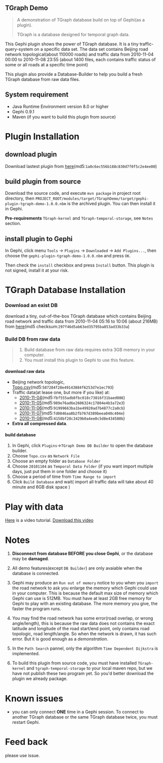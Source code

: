 TGraph Demo
----------------
> A demonstration of TGraph database build on top of Gephi(as a plugin).
>
> TGraph is a database designed for temporal graph data.

This Gephi plugin shows the power of TGraph database. It is a tiny traffic-query-system on a specific data set. The data set contains Beijing road network topological(about 110000 roads) and traffic data from 2010-11-04 00:00 to 2010-11-08 23:55 (about 1400 files, each contains traffic status of some or all roads at a specific time point)

This plugin also provide a Database-Builder to help you build a fresh TGraph database from raw data files.

## System requirement
- Java Runtime Environment version 8.0 or higher
- Gephi 0.9.1
- Maven (if you want to build this plugin from source)

# Plugin Installation
## download plugin
Download lastest plugin from [here](http://7bvaq3.com1.z0.glb.clouddn.com/TGraphDemo%2Fgephi-plugin-tgraph-demo-1.0.0.nbm)(md5:`1a0c6ec556b188c830d7f0f5c2e4ee00`)
## build plugin from source
Download the source code, and execute `mvn package` in project root directory, then `PROJECT_ROOT/modules/target/TGraphDemo/target/gephi-plugin-tgraph-demo-1.0.0.nbm` is the archived plugin. You can then install it in Gephi.

**Pre-requirements** `TGraph-kernel` and `TGraph-temporal-storage`, see `Notes` section.
## install plugin to Gephi
In Gephi, click menu `Tools` -> `Plugins` -> `Downloaded` -> `Add Plugins...`,
then choose the `gephi-plugin-tgraph-demo-1.0.0.nbm` and press `OK`.

Then check the `install` checkbox and press `Install` button. This plugin is not signed, install it at your risk.
# TGraph Database Installation
### Download an exist DB
download a tiny, out-of-the-box TGraph database which contains Beijing road network and traffic data from 2010-11-04 05:16 to 10:06 (about 216MB)
from [here](7bvaq3.com1.z0.glb.clouddn.com/TGraph-demo-DB-without-log.tar)(md5 checksum:`297f46d5ab63ed35795ba853ad33b33a`)

### Build DB from raw data
> 1. Build database from raw data requires extra 3GB memory in your computer.
> 2. You must install this plugin to Gephi to use this feature.

#### download raw data
- Beijing network topologic, [Topo.csv](http://7bvaq3.com1.z0.glb.clouddn.com/TGraphDemo/Topo.csv.gz)(md5:`587284f28e49143884f6253d7e1ec793`)
- Traffic data(at lease one, but more if you like) at:
  - [2010-11-04](http://7bvaq3.com1.z0.glb.clouddn.com/TGraphDemo/20101104.tar.gz)(md5:`fbf555adb8fbc018c73016f31baed086`)
  - [2010-11-05](http://7bvaq3.com1.z0.glb.clouddn.com/TGraphDemo/20101105.tar.gz)(md5:`989e76ad6e2606324c17804e4b3a72e3`)
  - [2010-11-06](http://7bvaq3.com1.z0.glb.clouddn.com/TGraphDemo/20101106.tar.gz)(md5:`91999663ba1be49920ad7b4877c2a0cb`)
  - [2010-11-07](http://7bvaq3.com1.z0.glb.clouddn.com/TGraphDemo/20101107.tar.gz)(md5:`fd0846aa8b2fb767d389beea040c404e`)
  - [2010-11-08](http://7bvaq3.com1.z0.glb.clouddn.com/TGraphDemo/20101108.tar.gz)(md5:`4158bf28c3429b0a4ee0c5d8e434580b`)
- **Extra all compressed data**.

#### build database
1. In Gephi, click `Plugins`->`TGraph Demo DB Builder` to open the database builder.
2. Choose `Topo.csv` as `Network File`
3. Choose an empty folder as `Database Folder`
4. Choose `20101104` as `Temporal Data Folder` (if you want import multiple days, just put them in one folder and choose it)
5. Choose a period of time from `Time Range to import`
6. Click `Build Database` and wait( import all traffic data will take about 40 minute and 6GB disk space )

# Play with data

[Here](https://youtu.be/nbWa_5OL3GU) is a video tutorial. [Download this video](http://mashuai.buaa.edu.cn/TGraphdemo.avi)


# Notes
1. **Disconnect from database BEFORE you close Gephi**, or the database may be **damaged**.

2. All demo features(except `DB Builder`) are only avaiable when the database is connected.

3. Gephi may produce an `Run out of memory` notice to you when you `import` the road network to ask you enlarge the memory which Gephi could use in your computer. This is because the default max size of memory which Gephi can use is 512MB. You must have at least 2GB free memory for Gephi to play with an existing database. The more memory you give, the faster the program runs.

4. You may find the road network has some error(road overlap, or wrong angle/length), this is because the raw data does not contains the exact latitude and longitude of the road start/end point, only contains road topologic, road length/angle. So when the network is drawn, it has such error. But it is good enough as a *demonstration*.

5. In the `Path Search` pannel, only the algorithm `Time Dependent Dijkstra` is implemented.

6. To build this plugin from source code, you must have installed `TGraph-kernel` and `tgraph-temporal-storage` to your local maven repo, but we have not publish these two program yet. So you'd better download the plugin we already package.

# Known issues
- you can only connect **ONE** time in a Gephi session. To connect to another TGraph database or the same TGraph database twice, you must restart Gephi.

# Feed back
please use issue.
